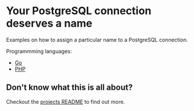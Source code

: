 # Your PostgreSQL connection deserves a name

Examples on how to assign a particular name to a PostgreSQL connection.

Programmming languages:

- [Go](./go)
- [PHP](./php)

## Don't know what this is all about?

Checkout the [projects README](https://github.com/andygrunwald/your-connection-deserves-a-name#readme) to find out more.
